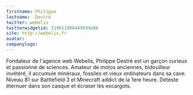 ```yaml
---
firstname: Philippe
lastname:  Destré
twitter: webelis
twitterwidgetid: 319011908449599488
site: http://webelis.fr
avatar: 
companylogo: 
---
```


Fondateur de l'agence web Webelis, Philippe Destré est un garçon curieux et passionné de sciences. Amateur de motos anciennes, bidouilleur invétéré, il accumule minéraux, fossiles et vieux ordinateurs dans sa cave. Niveau 81 sur Battlefield 3 et Minecraft addict de la 1ere heure. Déteste éternuer dans son casque et écraser les escargots.
